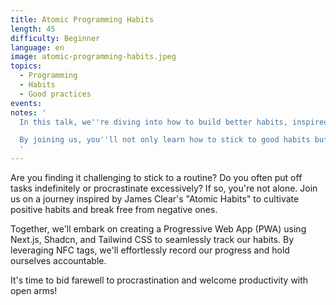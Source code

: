```yaml
---
title: Atomic Programming Habits
length: 45
difficulty: Beginner
language: en
image: atomic-programming-habits.jpeg
topics:
  - Programming
  - Habits
  - Good practices
events:
notes: '
  In this talk, we''re diving into how to build better habits, inspired by James Clear''s book "Atomic Habits." We''ll break down Clear''s research-backed strategies into easy-to-follow steps. Plus, we''ll show you how to use cool tech stuff like Progressive Web Apps and NFC tags to make tracking your habits a breeze.

  By joining us, you''ll not only learn how to stick to good habits but also how to ditch the bad ones. And with the support of our community, you''ll have a team cheering you on every step of the way. So if you''re ready to level up your productivity and make positive changes in your life, this talk is definitely for you!
  '
---
```


Are you finding it challenging to stick to a routine? Do you often put off tasks indefinitely or procrastinate excessively? If so, you're not alone. Join us on a journey inspired by James Clear's "Atomic Habits" to cultivate positive habits and break free from negative ones.

Together, we'll embark on creating a Progressive Web App (PWA) using Next.js, Shadcn, and Tailwind CSS to seamlessly track our habits. By leveraging NFC tags, we'll effortlessly record our progress and hold ourselves accountable.

It's time to bid farewell to procrastination and welcome productivity with open arms!
